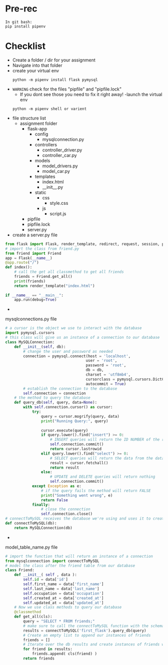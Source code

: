 # Pre-rec
```
In git bash:
pip install pipenv
```
# Checklist
- Create a folder / dir for your assignment
- Navigate into that folder
- create your virtual env
    ```
    python -m pipenv install flask pymysql
    ```
- `WARNING` check for the files "pipfile" and "pipfile.lock"
    - If you dont see those you need to fix it right away!
-launch the virtual env
    ```
    python -m pipenv shell or varient
    ```
- file structure list
    - assignment folder
        - flask-app
            - config
                - mysqlconnection.py
            - controllers
                - controller_driver.py
                - controller_car.py
            - models
                - model_drivers.py
                - model_car.py
            - templates
                - index.html
                - \_\_init__.py
            - static
                - css
                    - style.css
                - js
                    - script.js
        - pipfile
        - pipfile.lock
        - server.py
- create a server.py file
```py
from flask import Flask, render_template, redirect, request, session, pymysql, flask-bcrypt
# import the class from friend.py
from friend import Friend
app = Flask(__name__)
@app.route("/")
def index():
    # call the get all classmethod to get all friends
    friends = Friend.get_all()
    print(friends)
    return render_template("index.html")
            
if __name__ == "__main__":
    app.run(debug=True)
```
-
mysqlconnections.py file
```py
# a cursor is the object we use to interact with the database
import pymysql.cursors
# this class will give us an instance of a connection to our database
class MySQLConnection:
    def __init__(self, db):
        # change the user and password as needed
        connection = pymysql.connect(host = 'localhost',
                                    user = 'root', 
                                    password = 'root', 
                                    db = db,
                                    charset = 'utf8mb4',
                                    cursorclass = pymysql.cursors.DictCursor,
                                    autocommit = True)
        # establish the connection to the database
        self.connection = connection
    # the method to query the database
    def query_db(self, query, data=None):
        with self.connection.cursor() as cursor:
            try:
                query = cursor.mogrify(query, data)
                print("Running Query:", query)
     
                cursor.execute(query)
                if query.lower().find("insert") >= 0:
                    # INSERT queries will return the ID NUMBER of the row inserted
                    self.connection.commit()
                    return cursor.lastrowid
                elif query.lower().find("select") >= 0:
                    # SELECT queries will return the data from the database as a LIST OF DICTIONARIES
                    result = cursor.fetchall()
                    return result
                else:
                    # UPDATE and DELETE queries will return nothing
                    self.connection.commit()
            except Exception as e:
                # if the query fails the method will return FALSE
                print("Something went wrong", e)
                return False
            finally:
                # close the connection
                self.connection.close() 
# connectToMySQL receives the database we're using and uses it to create an instance of MySQLConnection
def connectToMySQL(db):
    return MySQLConnection(db)
```
-
model_table_name.py file
```py
# import the function that will return an instance of a connection
from mysqlconnection import connectToMySQL
# model the class after the friend table from our database
class Friend:
    def __init__( self , data ):
        self.id = data['id']
        self.first_name = data['first_name']
        self.last_name = data['last_name']
        self.occupation = data['occupation']
        self.created_at = data['created_at']
        self.updated_at = data['updated_at']
    # Now we use class methods to query our database
    @classmethod
    def get_all(cls):
        query = "SELECT * FROM friends;"
        # make sure to call the connectToMySQL function with the schema you are targeting.
        results = connectToMySQL('first_flask').query_db(query)
        # Create an empty list to append our instances of friends
        friends = []
        # Iterate over the db results and create instances of friends with cls.
        for friend in results:
            friends.append( cls(friend) )
        return friends
```
